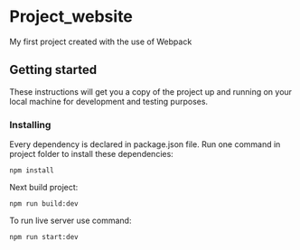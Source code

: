 # Project_website
My first project created with the use of Webpack
## Getting started
These instructions will get you a copy of the project up and running on your local machine for development and testing purposes.
### Installing
Every dependency is declared in package.json file. Run one command in project folder to install these dependencies:
```
npm install
```
Next build project:
```
npm run build:dev
```
To run live server use command:
```
npm run start:dev
